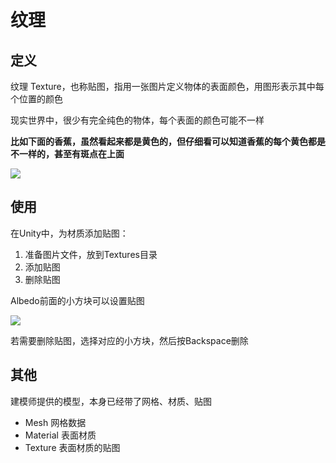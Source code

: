 # 纹理

## 定义

纹理 Texture，也称贴图，指用一张图片定义物体的表面颜色，用图形表示其中每个位置的颜色

现实世界中，很少有完全纯色的物体，每个表面的颜色可能不一样

**比如下面的香蕉，虽然看起来都是黄色的，但仔细看可以知道香蕉的每个黄色都是不一样的，甚至有斑点在上面**

![](https://static.amekiri.com/images/2023-03-01_22-33.png)

## 使用

在Unity中，为材质添加贴图：
1. 准备图片文件，放到Textures目录
2. 添加贴图
3. 删除贴图

Albedo前面的小方块可以设置贴图

![](https://static.amekiri.com/images/ga1ch-ktx8y.gif)

若需要删除贴图，选择对应的小方块，然后按Backspace删除

## 其他

建模师提供的模型，本身已经带了网格、材质、贴图

- Mesh 网格数据
- Material 表面材质
- Texture 表面材质的贴图